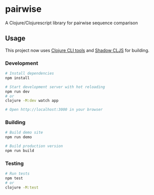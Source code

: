 # pairwise

A Clojure/Clojurescript library for pairwise sequence comparison

## Usage

This project now uses [Clojure CLI tools](https://clojure.org/guides/getting_started) and [Shadow CLJS](https://shadow-cljs.github.io/docs/UsersGuide.html) for building.

### Development

```bash
# Install dependencies
npm install

# Start development server with hot reloading
npm run dev
# or
clojure -M:dev watch app

# Open http://localhost:3000 in your browser
```

### Building

```bash
# Build demo site
npm run demo

# Build production version
npm run build
```

### Testing

```bash
# Run tests
npm test
# or
clojure -M:test
```
